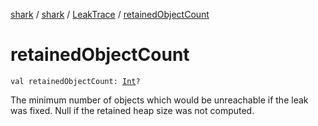 [shark](../../index.md) / [shark](../index.md) / [LeakTrace](index.md) / [retainedObjectCount](./retained-object-count.md)

# retainedObjectCount

`val retainedObjectCount: `[`Int`](https://kotlinlang.org/api/latest/jvm/stdlib/kotlin/-int/index.html)`?`

The minimum number of objects which would be unreachable if the leak was fixed. Null if the
retained heap size was not computed.

